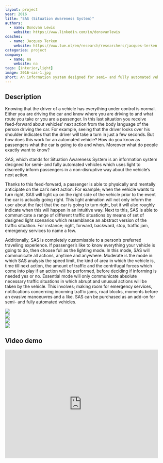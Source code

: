 ```yaml
---
layout: project
year: 2016
title: "SAS (Situation Awareness System)"
authors:
  - name: Donovan Lewis
    website: https://www.linkedin.com/in/donovanlewis
coaches:
  - name: Jacques Terken
    website: https://www.tue.nl/en/research/researchers/jacques-terken
categories: project
company:
  - name: na
    website: na
tags: [interior,light]
image: 2016-sas-1.jpg
short: An information system designed for semi– and fully automated vehicles which uses light to discreetly inform passengers in a non-disruptive way about the vehicle’s next action.
---
```


## Description
Knowing that the driver of a vehicle has everything under control is normal. Either you are driving the car and know where you are driving to and what route you take or you are a passenger. In this last situation you receive feed-forward about vehicles’ next action from the body language of the person driving the car. For example, seeing that the driver looks over his shoulder indicates that the driver will take a turn in just a few seconds. But how does this work for an automated vehicle? How do you know as passengers what the car is going to do and when. Moreover what do people exactly want to know?

SAS, which stands for Situation Awareness System is an information system designed for semi– and fully automated vehicles which uses light to discreetly inform passengers in a non-disruptive way about the vehicle’s next action.

Thanks to this feed-forward, a passenger is able to physically and mentally anticipate on the car’s next action. For example; when the vehicle wants to turn right, SAS will light up on the right side of the vehicle prior to the event the car is actually going right. This light animation will not only inform the user about the fact that the car is going to turn right, but it will also roughly indicate when this will happen in an intuitive way. Next to this, SAS is able to communicate a range of different traffic situations by means of set of designed light scenarios which resemblance an abstract version of the traffic situation. For instance; right, forward, backward, stop, traffic jam, emergency services to name a few.

Additionally, SAS is completely customisable to a person’s preferred travelling experience. If passenger’s like to know everything your vehicle is going to do, then choose full as the lighting mode. In this mode, SAS will communicate all actions, anytime and anywhere. Moderate is the mode in which SAS analysis the speed limit, the kind of area in which the vehicle is, time till next action, the amount of traffic and the centrifugal forces which come into play if an action will be performed, before deciding if informing is needed yes or no. Essential mode will only communicate absolute necessary traffic situations in which abrupt and unusual actions will be taken by the vehicle. This involves; making room for emergency services, notifications concerning incoming traffic jams, road blocks, moments before an evasive manoeuvres and a like. SAS can be purchased as an add-on for semi- and fully automated vehicles.

<div class="project-image">
  <img src="/assets/img/2016-sas-2.jpg">
</div>
<div class="project-image">
  <img src="/assets/img/2016-sas-3.jpg">
</div>
<div class="project-image">
  <img src="/assets/img/2016-sas-4.jpg">
</div>
<div class="project-image">
  <img src="/assets/img/2016-sas-5.jpg">
</div>

## Video demo
<iframe style="display:inline-block; border:0px solid #FFF; width: 100%; height: 358px" src="https://www.youtube.com/embed/LKXMEMVmocE?playlist=LKXMEMVmocE&loop=1&autoplay=1&mute=1" frameborder="0" allowfullscreen></iframe>
